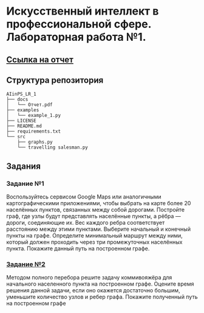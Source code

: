 # Искусственный интеллект в профессиональной сфере. Лабораторная работа №1.

## [Ссылка на отчет](docs/Отчет.pdf)

## Структура репозитория

```
AIinPS_LR_1
├── docs
│   └── Отчет.pdf
├── examples
│   └── example_1.py
├── LICENSE
├── README.md
├── requirements.txt
└── src
    ├── graphs.py
    └── travelling salesman.py
```

## Задания

### Задание №1

Воспользуйтесь сервисом Google Maps или аналогичными картографическими
приложениями, чтобы выбрать на карте более 20 населённых пунктов,
связанных между собой дорогами. Постройте граф, где узлы будут
представлять населённые пункты, а рёбра — дороги, соединяющие их. Вес
каждого ребра соответствует расстоянию между этими пунктами. Выберите
начальный и конечный пункты на графе. Определите минимальный маршрут
между ними, который должен проходить через три промежуточных
населённых пункта. Покажите данный путь на построенном графе.

### [Задание №2]("src/travelling_salesman.py")

Методом полного перебора решите задачу коммивояжёра для начального
населенного пункта на построенном графе. Оцените время решения данной
задачи, если оно окажется достаточно большим, уменьшите количество узлов
и ребер графа. Покажите полученный путь на построенном графе
